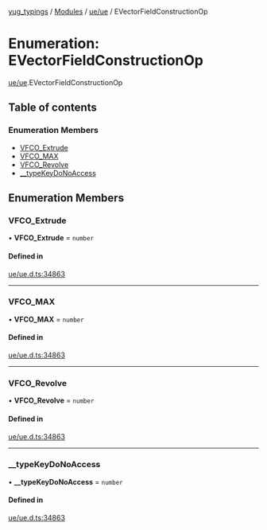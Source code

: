 [yug_typings](../README.md) / [Modules](../modules.md) / [ue/ue](../modules/ue_ue.md) / EVectorFieldConstructionOp

# Enumeration: EVectorFieldConstructionOp

[ue/ue](../modules/ue_ue.md).EVectorFieldConstructionOp

## Table of contents

### Enumeration Members

- [VFCO\_Extrude](ue_ue.EVectorFieldConstructionOp.md#vfco_extrude)
- [VFCO\_MAX](ue_ue.EVectorFieldConstructionOp.md#vfco_max)
- [VFCO\_Revolve](ue_ue.EVectorFieldConstructionOp.md#vfco_revolve)
- [\_\_typeKeyDoNoAccess](ue_ue.EVectorFieldConstructionOp.md#__typekeydonoaccess)

## Enumeration Members

### VFCO\_Extrude

• **VFCO\_Extrude** = `number`

#### Defined in

[ue/ue.d.ts:34863](https://github.com/YugMetaverse/yug_typings/blob/b7d9b19/ue/ue.d.ts#L34863)

___

### VFCO\_MAX

• **VFCO\_MAX** = `number`

#### Defined in

[ue/ue.d.ts:34863](https://github.com/YugMetaverse/yug_typings/blob/b7d9b19/ue/ue.d.ts#L34863)

___

### VFCO\_Revolve

• **VFCO\_Revolve** = `number`

#### Defined in

[ue/ue.d.ts:34863](https://github.com/YugMetaverse/yug_typings/blob/b7d9b19/ue/ue.d.ts#L34863)

___

### \_\_typeKeyDoNoAccess

• **\_\_typeKeyDoNoAccess** = `number`

#### Defined in

[ue/ue.d.ts:34863](https://github.com/YugMetaverse/yug_typings/blob/b7d9b19/ue/ue.d.ts#L34863)
